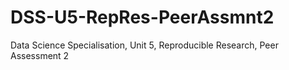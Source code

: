 # DSS-U5-RepRes-PeerAssmnt2
Data Science Specialisation, Unit 5, Reproducible Research, Peer Assessment 2
